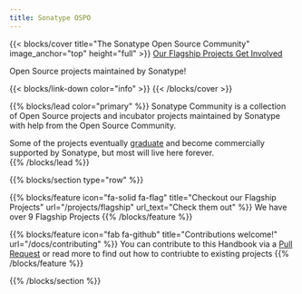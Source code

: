 ```yaml
---
title: Sonatype OSPO
---
```


{{< blocks/cover title="The Sonatype Open Source Community" image_anchor="top" height="full" >}}
<a class="btn btn-lg btn-primary me-3 mb-4" href="#">
  Our Flagship Projects <i class="fas fa-arrow-alt-circle-right ms-2"></i>
</a>
<a class="btn btn-lg btn-secondary me-3 mb-4" href="#">
  Get Involved <i class="fas fa-arrow-alt-circle-right ms-2"></i>
</a>
<p class="lead mt-5">Open Source projects maintained by Sonatype!</p>
{{< blocks/link-down color="info" >}}
{{< /blocks/cover >}}


{{% blocks/lead color="primary" %}}
Sonatype Community is a collection of Open Source projects and incubator projects maintained 
by Sonatype with help from the Open Source Community.

Some of the projects eventually [graduate](#) and become commercially supported by Sonatype, but
most will live here forever.  
{{% /blocks/lead %}}


<!-- {{% blocks/section color="dark" type="row" %}}
{{% blocks/feature icon="fa-lightbulb" title="New chair metrics!" %}}
The Goldydocs UI now shows chair size metrics by default.

Please follow this space for updates!
{{% /blocks/feature %}}


{{% blocks/feature icon="fab fa-github" title="Contributions welcome!" url="/docs/contributing" %}}
  You can contribute to this Handbook via a [Pull Request](https://github.com/sonatype-nexus-community/community-handbook.sonatype.com/pulls) or read more to find out how to contriubte to existing projects
{{% /blocks/feature %}}


{{% blocks/feature icon="fab fa-twitter" title="Follow us on Twitter!" url="https://twitter.com/sonatype" %}}
For announcement of latest features etc.
{{% /blocks/feature %}}


{{% /blocks/section %}}


{{% blocks/section %}}
This is the second section
{.h1 .text-center}
{{% /blocks/section %}} -->


{{% blocks/section type="row" %}}

{{% blocks/feature icon="fa-solid fa-flag" title="Checkout our Flagship Projects" url="/projects/flagship" url_text="Check them out" %}}
  We have over 9 Flagship Projects
{{% /blocks/feature %}}

{{% blocks/feature icon="fab fa-github" title="Contributions welcome!" url="/docs/contributing" %}}
  You can contribute to this Handbook via a [Pull Request](https://github.com/sonatype-nexus-community/community-handbook.sonatype.com/pulls) or read more to find out how to contriubte to existing projects
{{% /blocks/feature %}}
<!-- 
{{% blocks/feature icon="fab fa-twitter" title="Follow us on Twitter!"
    url="https://twitter.com/GoHugoIO" %}}
For announcement of latest features etc.
{{% /blocks/feature %}} -->

{{% /blocks/section %}}


<!-- {{% blocks/section %}}
This is the another section
{.h1 .text-center}
{{% /blocks/section %}} -->